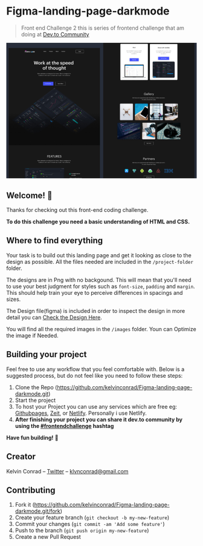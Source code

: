 # Figma-landing-page-darkmode

>Front end Challenge 2 this is series of frontend challenge that am doing at [Dev.to Community](https://dev.to/t/frontendchallenge)

![](banner.png)

## Welcome! 👋

Thanks for checking out this front-end coding challenge.

**To do this challenge you need a basic understanding of HTML and CSS.**

## Where to find everything

Your task is to build out this landing page and get it looking as close to the design as possible. All the files needed are included in the `/project-folder` folder.

The designs are in Png with no backgound. This will mean that you'll need to use your best judgment for styles such as `font-size`, `padding` and `margin`. This should help train your eye to perceive differences in spacings and sizes.

The Design file(figma) is included in order to inspect the design in more detail you can [Check the Design Here](https://www.figma.com/file/tOgQVsBPqI2BvnNHluHnYO/Figma-startup-landing-page-dark-Community?node-id=0%3A3517).

You will find all the required images in the `/images` folder. Youn can Optimize the image if Needed.

## Building your project

Feel free to use any workflow that you feel comfortable with. Below is a suggested process, but do not feel like you need to follow these steps:

1. Clone the Repo (https://github.com/kelvinconrad/Figma-landing-page-darkmode.git)
2. Start the project
3. To host your Project you can use any services which are free eg: [Githubpages](https://pages.github.com/), [Zeit](https://vercel.com/), or [Netlify](https://www.netlify.com/). Personally i use Netlify.
4. **After finishing your project you can share it dev.to community by using the [#frontendchallenge](https://dev.to/t/frontendchallenge) hashtag**

**Have fun building!** 🚀

## Creator

Kelvin Conrad – [Twitter](https://twitter.com/Klvnconrad) – klvnconrad@gmail.com

## Contributing

1. Fork it (<https://github.com/kelvinconrad/Figma-landing-page-darkmode.git/fork>)
2. Create your feature branch (`git checkout -b my-new-feature`)
3. Commit your changes (`git commit -am 'Add some feature'`)
4. Push to the branch (`git push origin my-new-feature`)
5. Create a new Pull Request

